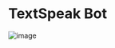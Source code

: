 # TextSpeak Bot

![image](https://github.com/nishakuvalekar25/text-to-speech-converter/assets/121301819/f1493108-17c6-4663-a97c-9dab6709f79b)


